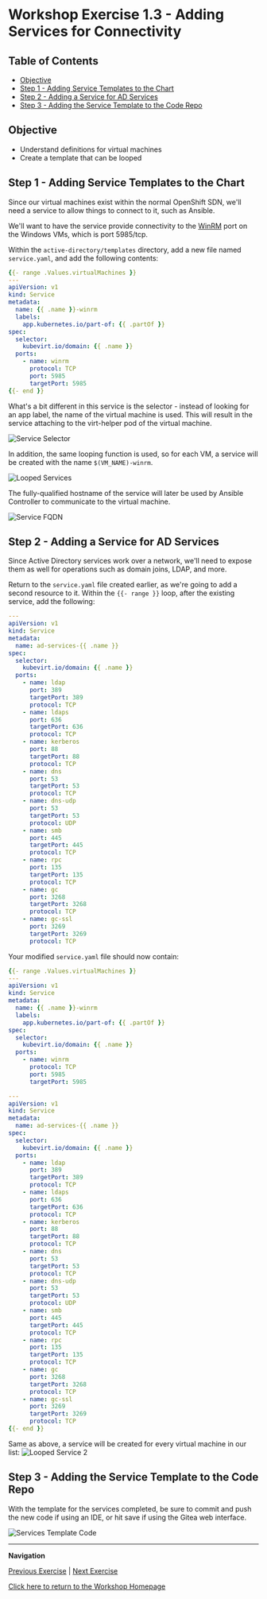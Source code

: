 # Workshop Exercise 1.3 - Adding Services for Connectivity

## Table of Contents

* [Objective](#objective)
* [Step 1 - Adding Service Templates to the Chart](#step-1---adding-service-templates-to-the-chart)
* [Step 2 - Adding a Service for AD Services](#step-2---adding-a-service-for-ad-services)
* [Step 3 - Adding the Service Template to the Code Repo](#step-3---adding-the-service-template-to-the-code-repo)

## Objective

* Understand definitions for virtual machines
* Create a template that can be looped

## Step 1 - Adding Service Templates to the Chart
Since our virtual machines exist within the normal OpenShift SDN, we'll need a service to allow things to connect to it, such as Ansible.

We'll want to have the service provide connectivity to the [WinRM](https://en.wikipedia.org/wiki/Windows_Remote_Management) port on the Windows VMs, which is port 5985/tcp.

Within the `active-directory/templates` directory, add a new file named `service.yaml`, and add the following contents:
```yaml
{{- range .Values.virtualMachines }}
---
apiVersion: v1
kind: Service
metadata:
  name: {{ .name }}-winrm
  labels:
    app.kubernetes.io/part-of: {{ .partOf }}
spec:
  selector:
    kubevirt.io/domain: {{ .name }}
  ports:
    - name: winrm
      protocol: TCP
      port: 5985
      targetPort: 5985
{{- end }}
```

What's a bit different in this service is the selector - instead of looking for an app label, the name of the virtual machine is used. This will result in the service attaching to the virt-helper pod of the virtual machine.

![Service Selector](../.images/service-selector.png)

In addition, the same looping function is used, so for each VM, a service will be created with the name `$(VM_NAME)-winrm`.

![Looped Services](../.images/looped-services.png)

The fully-qualified hostname of the service will later be used by Ansible Controller to communicate to the virtual machine.

![Service FQDN](../.images/service-fqdn.png)

## Step 2 - Adding a Service for AD Services
Since Active Directory services work over a network, we'll need to expose them as well for operations such as domain joins, LDAP, and more.

Return to the `service.yaml` file created earlier, as we're going to add a second resource to it. Within the `{{- range }}` loop, after the existing service, add the following:
```yaml
---
apiVersion: v1
kind: Service
metadata:
  name: ad-services-{{ .name }}
spec:
  selector:
    kubevirt.io/domain: {{ .name }}
  ports:
    - name: ldap
      port: 389
      targetPort: 389
      protocol: TCP
    - name: ldaps
      port: 636
      targetPort: 636
      protocol: TCP
    - name: kerberos
      port: 88
      targetPort: 88
      protocol: TCP
    - name: dns
      port: 53
      targetPort: 53
      protocol: TCP
    - name: dns-udp
      port: 53
      targetPort: 53
      protocol: UDP
    - name: smb
      port: 445
      targetPort: 445
      protocol: TCP
    - name: rpc
      port: 135
      targetPort: 135
      protocol: TCP
    - name: gc
      port: 3268
      targetPort: 3268
      protocol: TCP
    - name: gc-ssl
      port: 3269
      targetPort: 3269
      protocol: TCP
```

Your modified `service.yaml` file should now contain:
```yaml
{{- range .Values.virtualMachines }}
---
apiVersion: v1
kind: Service
metadata:
  name: {{ .name }}-winrm
  labels:
    app.kubernetes.io/part-of: {{ .partOf }}
spec:
  selector:
    kubevirt.io/domain: {{ .name }}
  ports:
    - name: winrm
      protocol: TCP
      port: 5985
      targetPort: 5985

---
apiVersion: v1
kind: Service
metadata:
  name: ad-services-{{ .name }}
spec:
  selector:
    kubevirt.io/domain: {{ .name }}
  ports:
    - name: ldap
      port: 389
      targetPort: 389
      protocol: TCP
    - name: ldaps
      port: 636
      targetPort: 636
      protocol: TCP
    - name: kerberos
      port: 88
      targetPort: 88
      protocol: TCP
    - name: dns
      port: 53
      targetPort: 53
      protocol: TCP
    - name: dns-udp
      port: 53
      targetPort: 53
      protocol: UDP
    - name: smb
      port: 445
      targetPort: 445
      protocol: TCP
    - name: rpc
      port: 135
      targetPort: 135
      protocol: TCP
    - name: gc
      port: 3268
      targetPort: 3268
      protocol: TCP
    - name: gc-ssl
      port: 3269
      targetPort: 3269
      protocol: TCP
{{- end }}
```

Same as above, a service will be created for every virtual machine in our list:
![Looped Service 2](../.images/looped-services-2.png)

## Step 3 - Adding the Service Template to the Code Repo
With the template for the services completed, be sure to commit and push the new code if using an IDE, or hit save if using the Gitea web interface.

![Services Template Code](../.images/service-template-code.png)

---
**Navigation**

[Previous Exercise](../1.2-adding-vm-templates/) | [Next Exercise](../1.4-adding-chart-to-argocd/)

[Click here to return to the Workshop Homepage](../../README.md)
